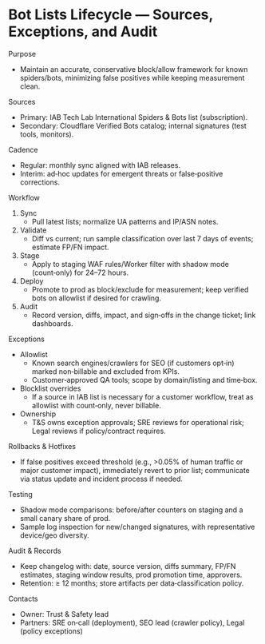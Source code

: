 # Bot Lists Lifecycle — Sources, Exceptions, and Audit

Purpose
- Maintain an accurate, conservative block/allow framework for known spiders/bots, minimizing false positives while keeping measurement clean.

Sources
- Primary: IAB Tech Lab International Spiders & Bots list (subscription).
- Secondary: Cloudflare Verified Bots catalog; internal signatures (test tools, monitors).

Cadence
- Regular: monthly sync aligned with IAB releases.
- Interim: ad‑hoc updates for emergent threats or false‑positive corrections.

Workflow
1) Sync
   - Pull latest lists; normalize UA patterns and IP/ASN notes.
2) Validate
   - Diff vs current; run sample classification over last 7 days of events; estimate FP/FN impact.
3) Stage
   - Apply to staging WAF rules/Worker filter with shadow mode (count‑only) for 24–72 hours.
4) Deploy
   - Promote to prod as block/exclude for measurement; keep verified bots on allowlist if desired for crawling.
5) Audit
   - Record version, diffs, impact, and sign‑offs in the change ticket; link dashboards.

Exceptions
- Allowlist
  - Known search engines/crawlers for SEO (if customers opt‑in) marked non‑billable and excluded from KPIs.
  - Customer‑approved QA tools; scope by domain/listing and time‑box.
- Blocklist overrides
  - If a source in IAB list is necessary for a customer workflow, treat as allowlist with count‑only, never billable.
- Ownership
  - T&S owns exception approvals; SRE reviews for operational risk; Legal reviews if policy/contract requires.

Rollbacks & Hotfixes
- If false positives exceed threshold (e.g., >0.05% of human traffic or major customer impact), immediately revert to prior list; communicate via status update and incident process if needed.

Testing
- Shadow mode comparisons: before/after counters on staging and a small canary share of prod.
- Sample log inspection for new/changed signatures, with representative device/geo diversity.

Audit & Records
- Keep changelog with: date, source version, diffs summary, FP/FN estimates, staging window results, prod promotion time, approvers.
- Retention: ≥ 12 months; store artifacts per data‑classification policy.

Contacts
- Owner: Trust & Safety lead
- Partners: SRE on‑call (deployment), SEO lead (crawler policy), Legal (policy exceptions)
